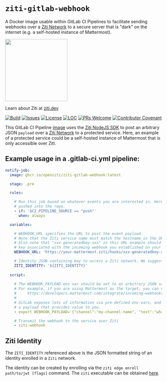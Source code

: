 `ziti-gitlab-webhook`
=====================

A Docker image usable within GitLab CI Pipelines to facilitate sending webhooks over a [Ziti Network](https://ziti.dev/about) to a secure server that is "dark" on the internet (e.g. a self-hosted instance of Mattermost).

<img src="https://ziti.dev/wp-content/uploads/2020/02/ziti.dev_.logo_.png" width="200" />

Learn about Ziti at [ziti.dev](https://ziti.dev)


[![Build](https://github.com/openziti/ziti-gitlab-webhook/workflows/Build/badge.svg?branch=main)]()
[![Issues](https://img.shields.io/github/issues-raw/openziti/ziti-http-agent)]()
[![License](https://img.shields.io/badge/License-Apache%202.0-blue.svg)](https://opensource.org/licenses/Apache-2.0)
[![LOC](https://img.shields.io/tokei/lines/github/openziti/ziti-gitlab-webhook)]()
[![PRs Welcome](https://img.shields.io/badge/PRs-welcome-brightgreen.svg?style=rounded)](CONTRIBUTING.md)
[![Contributor Covenant](https://img.shields.io/badge/Contributor%20Covenant-v2.0%20adopted-ff69b4.svg)](CODE_OF_CONDUCT.md)



This GitLab CI Pipeline [image](https://github.com/orgs/openziti/packages/container/package/ziti-gitlab-webhook) uses the [Ziti NodeJS SDK](https://github.com/openziti/ziti-sdk-nodejs) to post an arbitrary JSON `payload` over a [Ziti Network](https://ziti.dev/about) to a protected service.  Here, an example of a protected service could be a self-hosted instance of Mattermost that is only accessible over Ziti.

## Example usage in a .gitlab-ci.yml pipeline:
```yml
notify-job:
  image: ghcr.io/openziti/ziti-gitlab-webhook:latest

  stage: .pre

  rules:

    # Run this job based on whatever events you are interested in. Here we run whenever updates are
    # pushed into the repo.
    - if: '$CI_PIPELINE_SOURCE == "push"'
      when: always

  variables:

    # WEBHOOK_URL specifies the URL to post the event payload.
    # Note that the Ziti service name must match the hostname in the URL (e.g. "your-mattermost.ziti").
    # Also note that "xxx-generatedkey-xxx" in this URL example should be replaced with the generated
    # key associated with the incoming webhook you established on your Mattermost instance.
    WEBHOOK_URL: 'https://your-mattermost.ziti/hooks/xxx-generatedkey-xxx'

    # Identity JSON containing key to access a Ziti network. We suggest specifying it in a variable controlled through the GitLab UI.
    ZITI_IDENTITY: '${ZITI_IDENTITY}'
  
  script:
  
    # The WEBHOOK_PAYLOAD env var should be set to an arbitrary JSON salvo that will be POST'ed to the Ziti service.
    # For example, if you are using Mattermost as the target, you can use the JSON format described at: 
    #     https://developers.mattermost.com/integrate/incoming-webhooks/
    #
    # GitLab exposes lots of information via pre-defined env vars, and you can extract information from them and craft
    # a payload that provides value to you.
    - export WEBHOOK_PAYLOAD='{"channel":"my-channel-name", "text":"whatever text your script want to set"}'

    # Transmit the webhook to the service over Ziti
    - ziti-webhook
```
## Ziti Identity

The `ZITI_IDENTITY` referenced above is the JSON formatted string of an identity enrolled  in a `Ziti` network.

The identity can be created by enrolling via the `ziti edge enroll path/to/jwt [flags]` command.  The `ziti` executable can be obtained [here](https://github.com/openziti/ziti/releases/latest).
